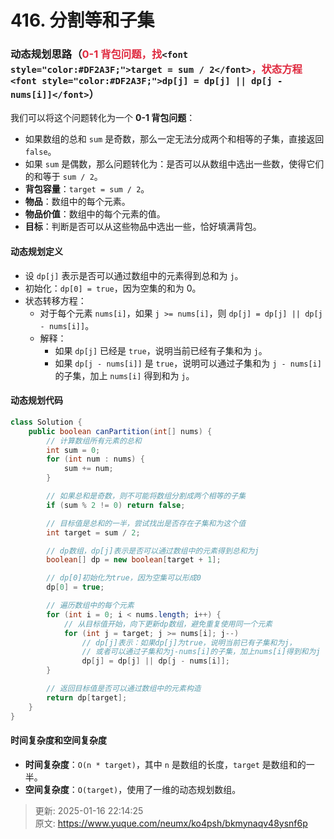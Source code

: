 # 416. 分割等和子集

### 动态规划思路（**<font style="color:#DF2A3F;">0-1 背包问题，找</font>**`<font style="color:#DF2A3F;">target = sum / 2</font>`<font style="color:#DF2A3F;">，状态方程</font>`<font style="color:#DF2A3F;">dp[j] = dp[j] || dp[j - nums[i]]</font>`）
我们可以将这个问题转化为一个 **0-1 背包问题**：

+ 如果数组的总和 `sum` 是奇数，那么一定无法分成两个和相等的子集，直接返回 `false`。
+ 如果 `sum` 是偶数，那么问题转化为：是否可以从数组中选出一些数，使得它们的和等于 `sum / 2`。
+ **背包容量**：`target = sum / 2`。
+ **物品**：数组中的每个元素。
+ **物品价值**：数组中的每个元素的值。
+ **目标**：判断是否可以从这些物品中选出一些，恰好填满背包。

#### 动态规划定义
+ 设 `dp[j]` 表示是否可以通过数组中的元素得到总和为 `j`。
+ 初始化：`dp[0] = true`，因为空集的和为 0。
+ 状态转移方程：
    - 对于每个元素 `nums[i]`，如果 `j >= nums[i]`，则 `dp[j] = dp[j] || dp[j - nums[i]]`。
    - 解释：
        * 如果 `dp[j]` 已经是 `true`，说明当前已经有子集和为 `j`。
        * 如果 `dp[j - nums[i]]` 是 `true`，说明可以通过子集和为 `j - nums[i]` 的子集，加上 `nums[i]` 得到和为 `j`。

#### 动态规划代码
```java
class Solution {
    public boolean canPartition(int[] nums) {
        // 计算数组所有元素的总和
        int sum = 0;
        for (int num : nums) {
            sum += num;
        }

        // 如果总和是奇数，则不可能将数组分割成两个相等的子集
        if (sum % 2 != 0) return false;

        // 目标值是总和的一半，尝试找出是否存在子集和为这个值
        int target = sum / 2;

        // dp数组，dp[j]表示是否可以通过数组中的元素得到总和为j
        boolean[] dp = new boolean[target + 1];

        // dp[0]初始化为true，因为空集可以形成0
        dp[0] = true;

        // 遍历数组中的每个元素
        for (int i = 0; i < nums.length; i++) {
            // 从目标值开始，向下更新dp数组，避免重复使用同一个元素
            for (int j = target; j >= nums[i]; j--) 
                // dp[j]表示：如果dp[j]为true，说明当前已有子集和为j，
                // 或者可以通过子集和为j-nums[i]的子集，加上nums[i]得到和为j
                dp[j] = dp[j] || dp[j - nums[i]];
        }

        // 返回目标值是否可以通过数组中的元素构造
        return dp[target];
    }
}

```

#### 时间复杂度和空间复杂度
+ **时间复杂度**：`O(n * target)`，其中 `n` 是数组的长度，`target` 是数组和的一半。
+ **空间复杂度**：`O(target)`，使用了一维的动态规划数组。





> 更新: 2025-01-16 22:14:25  
> 原文: <https://www.yuque.com/neumx/ko4psh/bkmynaqv48ysnf6p>